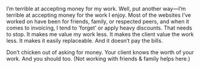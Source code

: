

I’m terrible at accepting money for my work. Well, put another way—I’m terrible at accepting
money for the work I enjoy. Most of the websites I’ve worked on have been for friends, family, or
respected peers, and when it comes to invoicing, I tend to ‘forget’ or apply heavy discounts. That
needs to stop. It makes me value my work less. It makes the client value the work less. It makes it easily
replaceable. And it doesn’t pay the bills.

Don’t chicken out of asking for money. Your client knows the worth of your work. And you should too.
(Not working with friends & family helps here.)